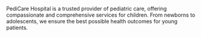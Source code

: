 PediCare Hospital is a trusted provider of pediatric care, offering compassionate and comprehensive services for children. From newborns to adolescents, we ensure the best possible health outcomes for young patients.
